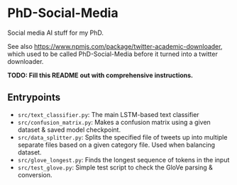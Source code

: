 # PhD-Social-Media

Social media AI stuff for my PhD.

See also https://www.npmjs.com/package/twitter-academic-downloader, which used to be called PhD-Social-Media before it turned into a twitter downloader.

**TODO: Fill this README out with comprehensive instructions.**

## Entrypoints

 - `src/text_classifier.py`: The main LSTM-based text classifier
 - `src/confusion_matrix.py`: Makes a confusion matrix using a given dataset & saved model checkpoint.
 - `src/data_splitter.py`: Splits the specified file of tweets up into multiple separate files based on a given category file. Used when balancing dataset.
 - `src/glove_longest.py`: Finds the longest sequence of tokens in the input
 - `src/test_glove.py`: Simple test script to check the GloVe parsing & conversion.
